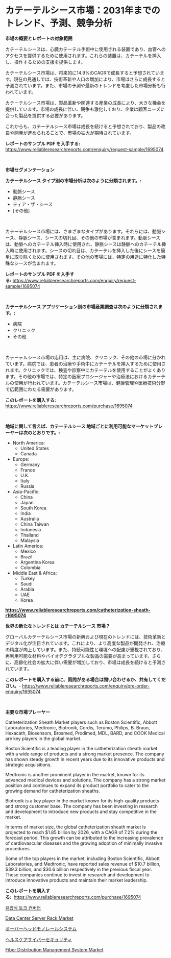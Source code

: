 <p><h1>カテーテルシース市場：2031年までのトレンド、予測、競争分析</h1></p><p><strong>市場の概要とレポートの対象範囲</strong></p>
<p><p>カテーテルシースは、心臓カテーテル手術中に使用される装置であり、血管へのアクセスを提供するために使用されます。これらの装置は、カテーテルを挿入し、操作するための支援を提供します。</p><p>カテーテルシース市場は、将来的に14.9%のCAGRで成長すると予想されています。現在の見通しでは、技術革新や人口の増加により、市場はさらに成長すると予測されています。また、市場の予測や最新のトレンドを考慮した市場分析も行われています。</p><p>カテーテルシース市場は、製品革新や関連する産業の成長により、大きな機会を提供しています。市場の成長に伴い、競争も激化しており、企業は顧客ニーズに合った製品を提供する必要があります。</p><p>これからも、カテーテルシース市場は成長を続けると予想されており、製品の改良や開発が進められることで、市場の拡大が期待されています。</p></p>
<p><strong>レポートのサンプル PDF を入手する:</strong> <a href="https://www.reliableresearchreports.com/enquiry/request-sample/1695074">https://www.reliableresearchreports.com/enquiry/request-sample/1695074</a></p>
<p>&nbsp;</p>
<p><strong>市場セグメンテーション</strong></p>
<p><strong>カテーテルシース タイプ別の市場分析は次のように分類されます。:</strong></p>
<p><ul><li>動脈シース</li><li>静脈シース</li><li>ティア・ザ・シース</li><li>[その他]</li></ul></p>
<p>&nbsp;</p>
<p><p>カテーテルシース市場には、さまざまなタイプがあります。それらには、動脈シース、静脈シース、シースの切れ目、その他の市場が含まれます。動脈シースは、動脈へのカテーテル挿入時に使用され、静脈シースは静脈へのカテーテル挿入時に使用されます。シースの切れ目は、カテーテルを挿入した後にシースを簡単に取り除くために使用されます。その他の市場には、特定の用途に特化した特殊なシースが含まれます。</p></p>
<p><strong>レポートのサンプル PDF を入手する:</strong>&nbsp;<a href="https://www.reliableresearchreports.com/enquiry/request-sample/1695074">https://www.reliableresearchreports.com/enquiry/request-sample/1695074</a></p>
<p>&nbsp;</p>
<p><strong> カテーテルシース アプリケーション別の市場産業調査は次のように分類されます。:</strong></p>
<p><ul><li>病院</li><li>クリニック</li><li>その他</li></ul></p>
<p>&nbsp;</p>
<p><p>カテーテルシース市場の応用は、主に病院、クリニック、その他の市場に分かれています。病院では、患者の治療や手術中にカテーテルを挿入するために使用されます。クリニックでは、検査や診察中にカテーテルを使用することがよくあります。その他の市場では、特定の医療プロシージャーや治療法におけるカテーテルの使用が行われています。カテーテルシース市場は、健康管理や医療技術分野で広範囲にわたる需要があります。</p></p>
<p><strong>このレポートを購入する:</strong>&nbsp; <a href="https://www.reliableresearchreports.com/purchase/1695074">https://www.reliableresearchreports.com/purchase/1695074</a></p>
<p>&nbsp;</p>
<p><strong>地域に関して言えば、カテーテルシース 地域ごとに利用可能なマーケットプレーヤーは次のとおりです。:</strong></p>
<p><ul>
    <li>
        North America:
        <ul>
            <li>United States</li>
            <li>Canada</li>
        </ul>
    </li>
    <li>
        Europe:
        <ul>
            <li>Germany</li>
            <li>France</li>
            <li>U.K.</li>
            <li>Italy</li>
            <li>Russia</li>
        </ul>
    </li>
    <li>
        Asia-Pacific:
        <ul>
            <li>China</li>
            <li>Japan</li>
            <li>South Korea</li>
            <li>India</li>
            <li>Australia</li>
            <li>China Taiwan</li>
            <li>Indonesia</li>
            <li>Thailand</li>
            <li>Malaysia</li>
        </ul>
    </li>
    <li>
        Latin America:
        <ul>
            <li>Mexico</li>
            <li>Brazil</li>
            <li>Argentina Korea</li>
            <li>Colombia</li>
        </ul>
    </li>
    <li>
        Middle East & Africa:
        <ul>
            <li>Turkey</li>
            <li>Saudi</li>
            <li>Arabia</li>
            <li>UAE</li>
            <li>Korea</li>
        </ul>
    </li>
    </ul></p>
<p><strong><a href="https://www.reliableresearchreports.com/catheterization-sheath-r1695074">https://www.reliableresearchreports.com/catheterization-sheath-r1695074</a></strong>&nbsp;</p>
<p><strong>世界の新たなトレンドとは カテーテルシース 市場？</strong></p>
<p><p>グローバルカテーテルシース市場の新興および現在のトレンドには、技術革新とデジタル化が注目されています。これにより、より高度な製品が開発され、治療の精度が向上しています。また、持続可能性と環境への配慮が重視されており、再利用可能な材料やバイオデグラダブルな製品の需要が高まっています。さらに、高齢化社会の拡大に伴い需要が増加しており、市場は成長を続けると予測されています。</p></p>
<p><strong>このレポートを購入する前に、質問がある場合は問い合わせるか、共有してください。</strong>- <a href="https://www.reliableresearchreports.com/enquiry/pre-order-enquiry/1695074">https://www.reliableresearchreports.com/enquiry/pre-order-enquiry/1695074</a></p>
<p>&nbsp;</p>
<p><strong>主要な市場プレーヤー</strong></p>
<p><p>Catheterization Sheath Market players such as Boston Scientific, Abbott Laboratories, Medtronic, Biotronik, Cordis, Terumo, Philips, B. Braun, Hexacath, Biosensors, Brosmed, Prodimed, MDL, BARD, and COOK Medical are key players in the global market.</p><p>Boston Scientific is a leading player in the catheterization sheath market with a wide range of products and a strong market presence. The company has shown steady growth in recent years due to its innovative products and strategic acquisitions.</p><p>Medtronic is another prominent player in the market, known for its advanced medical devices and solutions. The company has a strong market position and continues to expand its product portfolio to cater to the growing demand for catheterization sheaths.</p><p>Biotronik is a key player in the market known for its high-quality products and strong customer base. The company has been investing in research and development to introduce new products and stay competitive in the market.</p><p>In terms of market size, the global catheterization sheath market is projected to reach $1.85 billion by 2026, with a CAGR of 7.2% during the forecast period. This growth can be attributed to the increasing prevalence of cardiovascular diseases and the growing adoption of minimally invasive procedures.</p><p>Some of the top players in the market, including Boston Scientific, Abbott Laboratories, and Medtronic, have reported sales revenue of $10.7 billion, $39.3 billion, and $30.6 billion respectively in the previous fiscal year. These companies continue to invest in research and development to introduce innovative products and maintain their market leadership.</p></p>
<p><strong>このレポートを購入する:</strong>&nbsp;&nbsp;<a href="https://www.reliableresearchreports.com/purchase/1695074">https://www.reliableresearchreports.com/purchase/1695074</a></p>
<p><p><a href="https://medium.com/@avramcornescu20221/%EC%88%98%EC%86%A1%EC%8B%9D-%ED%86%A0%ED%81%AC-%EC%BB%A8%EB%B2%84%ED%84%B0-%EC%8B%9C%EC%9E%A5-%EC%84%B1%EA%B3%B5%EC%A0%81%EC%9D%B8-%EB%B9%84%EC%A6%88%EB%8B%88%EC%8A%A4-%EC%A0%84%EB%9E%B5%EC%9D%98-%ED%95%B5%EC%8B%AC-2031%EB%85%84%EA%B9%8C%EC%A7%80%EC%9D%98-%EC%A0%84%EB%A7%9D-5c78cb6f5cbd">유압식 토크 컨버터</a></p><p><a href="https://github.com/jhcraigie/Market-Research-Report-List-3/blob/main/data-center-server-rack-market.md">Data Center Server Rack Market</a></p><p><a href="https://github.com/JacksonWiza1924/Market-Research-Report-List-1/blob/main/993666833535.md">オーバーヘッドモノレールシステム</a></p><p><a href="https://medium.com/@coraltrout1923/%E3%83%98%E3%83%AB%E3%82%B9%E3%82%B1%E3%82%A2%E3%82%B5%E3%82%A4%E3%83%90%E3%83%BC%E3%82%BB%E3%82%AD%E3%83%A5%E3%83%AA%E3%83%86%E3%82%A3%E5%B8%82%E5%A0%B4%E3%81%AE%E8%A6%8F%E6%A8%A1-cagr-%E3%83%88%E3%83%AC%E3%83%B3%E3%83%89-2024-2030-6363b789f77f">ヘルスケアサイバーセキュリティ</a></p><p><a href="https://github.com/sonuprakash1/Market-Research-Report-List-2/blob/main/fiber-distribution-management-system-market.md">Fiber Distribution Management System Market</a></p></p>